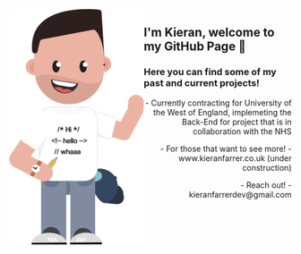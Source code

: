 <img align="left" src="https://github.com/KieranFarrerDev/KieranFarrerDev/blob/master/Webp.net-resizeimage (1).png" />

## I'm Kieran, welcome to my GitHub Page 👋

### Here you can find some of my past and current projects! 

<div style="text-align: right">  
   <p> - Currently contracting for University of the West of England, implemeting the Back-End for project that is in collaboration with the NHS </p>
   <p> - For those that want to see more! - www.kieranfarrer.co.uk (under construction) </p>
   <p> - Reach out! - kieranfarrerdev@gmail.com </p>
</div>

<!--
**KieranFarrerDev/KieranFarrerDev** is a ✨ _special_ ✨ repository because its `README.md` (this file) appears on your GitHub profile.




Here are some ideas to get you started:
- My Up to date [Curriculum Vitae]()

- 🔭 I’m currently working on ...
- 🌱 I’m currently learning ...
- 👯 I’m looking to collaborate on ...
- 🤔 I’m looking for help with ...
- 💬 Ask me about ...
- 📫 How to reach me: ...
- 😄 Pronouns: ...
- ⚡ Fun fact: ...
-->
